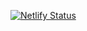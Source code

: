 [![Netlify Status](https://api.netlify.com/api/v1/badges/3a5a1687-9c2b-4a53-bf8d-1e4ca44fb255/deploy-status)](https://app.netlify.com/sites/i-asset/deploys)
